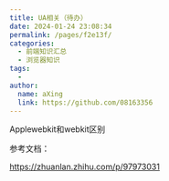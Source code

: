 ```yaml
---
title: UA相关（待办）
date: 2024-01-24 23:08:34
permalink: /pages/f2e13f/
categories:
  - 前端知识汇总
  - 浏览器知识
tags:
  - 
author: 
  name: aXing
  link: https://github.com/08163356
---
```





Applewebkit和webkit区别



参考文档：

https://zhuanlan.zhihu.com/p/97973031

